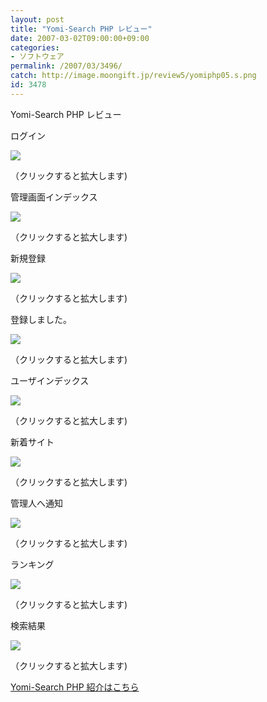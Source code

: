 ```yaml
---
layout: post
title: "Yomi-Search PHP レビュー"
date: 2007-03-02T09:00:00+09:00
categories:
- ソフトウェア
permalink: /2007/03/3496/
catch: http://image.moongift.jp/review5/yomiphp05.s.png
id: 3478
---
```

Yomi-Search PHP レビュー  
<!--more-->

ログイン

  

[![](http://image.moongift.jp/review5/yomiphp01.s.png)](http://image.moongift.jp/review5/yomiphp01.png)  
  
（クリックすると拡大します)

  

管理画面インデックス

  

[![](http://image.moongift.jp/review5/yomiphp02.s.png)](http://image.moongift.jp/review5/yomiphp02.png)  
  
（クリックすると拡大します)

  

新規登録

  

[![](http://image.moongift.jp/review5/yomiphp03.s.png)](http://image.moongift.jp/review5/yomiphp03.png)  
  
（クリックすると拡大します)

  

登録しました。

  

[![](http://image.moongift.jp/review5/yomiphp04.s.png)](http://image.moongift.jp/review5/yomiphp04.png)  
  
（クリックすると拡大します)

  

ユーザインデックス

  

[![](http://image.moongift.jp/review5/yomiphp05.s.png)](http://image.moongift.jp/review5/yomiphp05.png)  
  
（クリックすると拡大します)

  

新着サイト

  

[![](http://image.moongift.jp/review5/yomiphp06.s.png)](http://image.moongift.jp/review5/yomiphp06.png)  
  
（クリックすると拡大します)

  

管理人へ通知

  

[![](http://image.moongift.jp/review5/yomiphp07.s.png)](http://image.moongift.jp/review5/yomiphp07.png)  
  
（クリックすると拡大します)

  

ランキング

  

[![](http://image.moongift.jp/review5/yomiphp08.s.png)](http://image.moongift.jp/review5/yomiphp08.png)  
  
（クリックすると拡大します)

  

検索結果

  

[![](http://image.moongift.jp/review5/yomiphp09.s.png)](http://image.moongift.jp/review5/yomiphp09.png)  
  
（クリックすると拡大します)

  

[Yomi-Search PHP 紹介はこちら](http://fw.moongift.jp/intro/i-3495.html)

